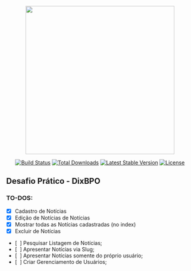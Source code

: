 <p align="center"><a href="https://laravel.com" target="_blank"><img src="https://raw.githubusercontent.com/laravel/art/master/logo-lockup/5%20SVG/2%20CMYK/1%20Full%20Color/laravel-logolockup-cmyk-red.svg" width="400"></a></p>

<p align="center">
<a href="https://travis-ci.org/laravel/framework"><img src="https://travis-ci.org/laravel/framework.svg" alt="Build Status"></a>
<a href="https://packagist.org/packages/laravel/framework"><img src="https://img.shields.io/packagist/dt/laravel/framework" alt="Total Downloads"></a>
<a href="https://packagist.org/packages/laravel/framework"><img src="https://img.shields.io/packagist/v/laravel/framework" alt="Latest Stable Version"></a>
<a href="https://packagist.org/packages/laravel/framework"><img src="https://img.shields.io/packagist/l/laravel/framework" alt="License"></a>
</p>

## Desafio Prático - DixBPO

### TO-DOS:

- [x] Cadastro de Notícias
- [x] Edição de Notícias de Notícias
- [x] Mostrar todas as Notícias cadastradas (no index)
- [x] Excluir de Notícias
- [&nbsp;&nbsp;] Pesquisar Listagem de Notícias;
- [&nbsp;&nbsp;] Apresentar Notícias via Slug;
- [&nbsp;&nbsp;] Apresentar Notícias somente do próprio usuário;
- [&nbsp;&nbsp;] Criar Gerenciamento de Usuários;



